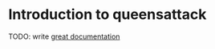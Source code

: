 # Introduction to queensattack

TODO: write [great documentation](http://jacobian.org/writing/what-to-write/)
